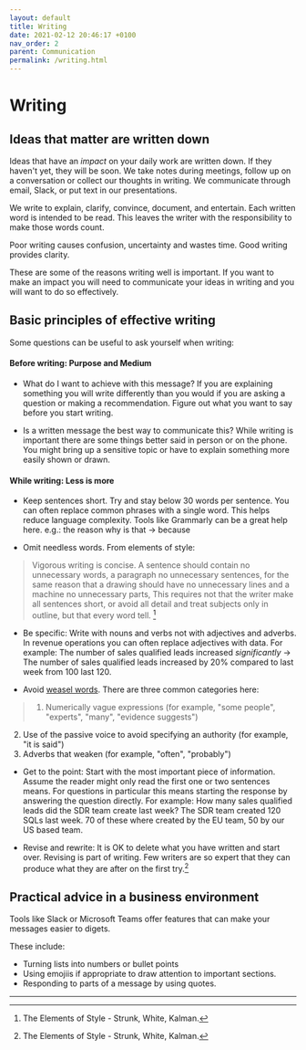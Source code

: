 ```yaml
---
layout: default
title: Writing
date: 2021-02-12 20:46:17 +0100
nav_order: 2
parent: Communication
permalink: /writing.html
---
```


# Writing

## Ideas that matter are written down

Ideas that have an *impact* on your daily work are written down. If they haven't yet, they will be soon.
We take notes during meetings, follow up on a conversation or collect our thoughts in writing. We communicate through email, Slack, or put text in our presentations. 

We write to explain, clarify, convince, document, and entertain. 
Each written word is intended to be read. This leaves the writer with the responsibility to make those words count. 

Poor writing causes confusion, uncertainty and wastes time. Good writing provides clarity.

These are some of the reasons writing well is important. If you want to make an impact you will need to communicate your ideas in writing and you will want to do so effectively. 

## Basic principles of effective writing 
Some questions can be useful to ask yourself when writing:

#### Before writing: Purpose and Medium
- What do I want to achieve with this message?
If you are explaining something you will write differently than you would if you are asking a question or making a recommendation. Figure out what you want to say before you start writing. 

- Is a written message the best way to communicate this? 
While writing is important there are some things better said in person or on the phone. You might bring up a sensitive topic or have to explain something more easily shown or drawn.

#### While writing: Less is more
- Keep sentences short.
Try and stay below 30 words per sentence. You can often replace common phrases with a single word. This helps reduce language complexity. 
Tools like Grammarly can be a great help here.
e.g.: the reason why is that -> because

- Omit needless words. From elements of style:
> Vigorous writing is concise. A sentence should contain no unnecessary words, a paragraph no unnecessary sentences, for the same reason that a drawing should have no unnecessary lines and a machine no unnecessary parts, This requires not that the writer make all sentences short, or avoid all detail and treat subjects only in outline, but that every word tell. [^1]

- Be specific:
Write with nouns and verbs not with adjectives and adverbs. In revenue operations you can often replace adjectives with data. For example:
The number of sales qualified leads increased *significantly* -> The number of sales qualified leads increased by 20% compared to last week from 100 last 120. 

- Avoid [weasel words](https://en.wikipedia.org/wiki/Weasel_word). There are three common categories here:
> 1. Numerically vague expressions (for example, "some people", "experts", "many", "evidence suggests")
2. Use of the passive voice to avoid specifying an authority (for example, "it is said")
3. Adverbs that weaken (for example, "often", "probably")


- Get to the point:
Start with the most important piece of information. Assume the reader might only read the first one or two sentences means. 
For questions in particular this means starting the response by answering the question directly. 
For example:
How many sales qualified leads did the SDR team create last week?
The SDR team created 120 SQLs last week. 70 of these where created by the EU team, 50 by our US based team. 


- Revise and rewrite:
It is OK to delete what you have written and start over. Revising is part of writing. Few writers are so expert that they can produce what they are after on the first try.[^1]


## Practical advice in a business environment

Tools like Slack or Microsoft Teams offer features that can make your messages easier to digets.

These include:
- Turning lists into numbers or bullet points
- Using emojiis if appropriate to draw attention to important sections.
- Responding to parts of a message by using quotes.

---

[^1]: The Elements of Style - Strunk, White, Kalman.
